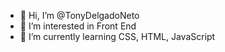 - 👋 Hi, I’m @TonyDelgadoNeto
- 👀 I’m interested in Front End
- 🌱 I’m currently learning CSS, HTML, JavaScript


<!---
TonyDelgadoNeto/TonyDelgadoNeto is a ✨ special ✨ repository because its `README.md` (this file) appears on your GitHub profile.
You can click the Preview link to take a look at your changes.
--->
